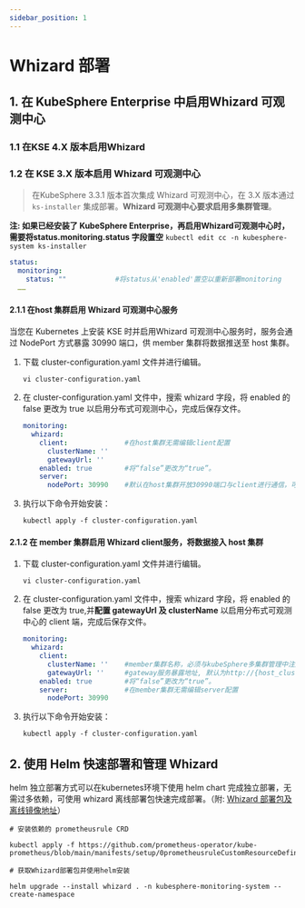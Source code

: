 ```yaml
---
sidebar_position: 1
---
```


# Whizard 部署



## 1. 在 KubeSphere Enterprise 中启用Whizard 可观测中心

### 1.1 在KSE 4.X 版本启用Whizard


### 1.2 在 KSE 3.X 版本启用 Whizard 可观测中心

> 在KubeSphere 3.3.1 版本首次集成 Whizard 可观测中心，在 3.X 版本通过 `ks-installer` 集成部署。**Whizard 可观测中心要求启用多集群管理**。

**注: 如果已经安装了 KubeSphere Enterprise，再启用Whizard可观测中心时，需要将status.monitoring.status 字段置空**
`kubectl edit cc -n kubesphere-system ks-installer`

```yaml
status:
  monitoring:
    status: ""            #将status从'enabled'置空以重新部署monitoring
  ……
```

#### 2.1.1 在host 集群启用 Whizard 可观测中心服务

当您在 Kubernetes 上安装 KSE 时并启用Whizard 可观测中心服务时，服务会通过 NodePort 方式暴露 30990 端口，供 member 集群将数据推送至 host 集群。

1. 下载 cluster-configuration.yaml 文件并进行编辑。

   ```shell
   vi cluster-configuration.yaml
   ```

2. 在 cluster-configuration.yaml 文件中，搜索 whizard 字段，将 enabled 的 false 更改为 true 以启用分布式可观测中心，完成后保存文件。

   ```yaml
   monitoring:
     whizard:
       client:              #在host集群无需编辑client配置
         clusterName: ''
         gatewayUrl: ''
       enabled: true        #将“false”更改为“true”。
       server: 
         nodePort: 30990    #默认在host集群开放30990端口与client进行通信，可根据实际网络模型自行配置
   ```

3. 执行以下命令开始安装：

   ```shell
   kubectl apply -f cluster-configuration.yaml
   ```

#### 2.1.2 在 member 集群启用 Whizard client服务，将数据接入 host 集群

1. 下载 cluster-configuration.yaml 文件并进行编辑。

   ```shell
   vi cluster-configuration.yaml
   ```

2. 在 cluster-configuration.yaml 文件中，搜索 whizard 字段，将 enabled 的 false 更改为 true,并**配置 gatewayUrl 及 clusterName** 以启用分布式可观测中心的 client 端，完成后保存文件。

   ```yaml
   monitoring:
     whizard:
       client:              
         clusterName: ''    #member集群名称，必须与kubeSphere多集群管理中注册的集群名称保持一致
         gatewayUrl: ''     #gateway服务暴露地址, 默认为http://{host_cluster_node_ip}:30990
       enabled: true        #将“false”更改为“true”。
       server:              #在member集群无需编辑server配置
         nodePort: 30990    
   ```

3. 执行以下命令开始安装：

   ``` shell
   kubectl apply -f cluster-configuration.yaml
   ```


## 2. 使用 Helm 快速部署和管理 Whizard

helm 独立部署方式可以在kubernetes环境下使用 helm chart 完成独立部署，无需过多依赖，可使用 whizard 离线部署包快速完成部署。（附: [Whizard 部署包及离线镜像地址](https://github.com/WhizardTelemetry/whizard/releases)）

```shell
# 安装依赖的 prometheusrule CRD

kubectl apply -f https://github.com/prometheus-operator/kube-prometheus/blob/main/manifests/setup/0prometheusruleCustomResourceDefinition.yaml

# 获取Whizard部署包并使用helm安装

helm upgrade --install whizard . -n kubesphere-monitoring-system --create-namespace
```
